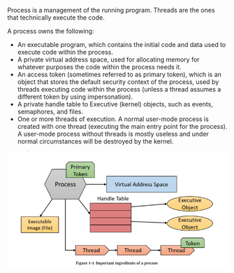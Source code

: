 Process is a management of the running program. Threads are the ones that technically execute the code.

A process owns the following: 
- An executable program, which contains the initial code and data used to execute code within the process. 
- A private virtual address space, used for allocating memory for whatever purposes the code within the process needs it. 
- An access token (sometimes referred to as primary token), which is an object that stores the default security context of the process, used by threads executing code within the process (unless a thread assumes a different token by using impersonation).  
- A private handle table to Executive (kernel) objects, such as events, semaphores, and files. 
- One or more threads of execution. A normal user-mode process is created with one thread (executing the main entry point for the process). A user-mode process without threads is mostly useless and under normal circumstances will be destroyed by the kernel.

![](../Media/Pasted%20image%2020241015074601.png)
